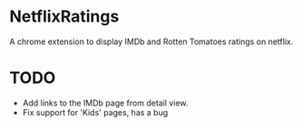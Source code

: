 NetflixRatings
=======

A chrome extension to display IMDb and Rotten Tomatoes ratings on netflix.

TODO
=======
+ Add links to the IMDb page from detail view.
+ Fix support for 'Kids' pages, has a bug
